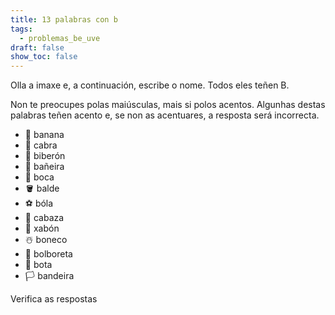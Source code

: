 ```yaml
---
title: 13 palabras con b
tags:
  - problemas_be_uve
draft: false
show_toc: false
---
```

Olla a imaxe e, a continuación, escribe o nome. Todos eles teñen B. 

Non te preocupes polas maiúsculas, mais si polos acentos. Algunhas destas palabras teñen acento e, se non as acentuares, a resposta será incorrecta.

- <e-moji> 🍌 </e-moji>  <e-answer>banana</e-answer>
- <e-moji> 🐐 </e-moji>  <e-answer>cabra</e-answer>
- <e-moji> 🍼 </e-moji>  <e-answer>biberón</e-answer>
- <e-moji> 🛁 </e-moji>  <e-answer>bañeira</e-answer>
- <e-moji> 👄 </e-moji>  <e-answer>boca</e-answer>
- <e-moji> 🪣 </e-moji>  <e-answer>balde</e-answer>
- <e-moji> ⚽ </e-moji>  <e-answer>bóla</e-answer>
- <e-moji> 🎃 </e-moji>  <e-answer>cabaza</e-answer>
- <e-moji> 🧼 </e-moji>  <e-answer>xabón</e-answer>
- <e-moji> ☃️ </e-moji>  <e-answer>boneco</e-answer>
- <e-moji> 🦋 </e-moji>  <e-answer>bolboreta</e-answer>
- <e-moji> 👢 </e-moji>  <e-answer>bota</e-answer> 
- <e-moji> 🏳️ </e-moji>  <e-answer>bandeira</e-answer>

<e-validate>Verifica as respostas</e-validate>
